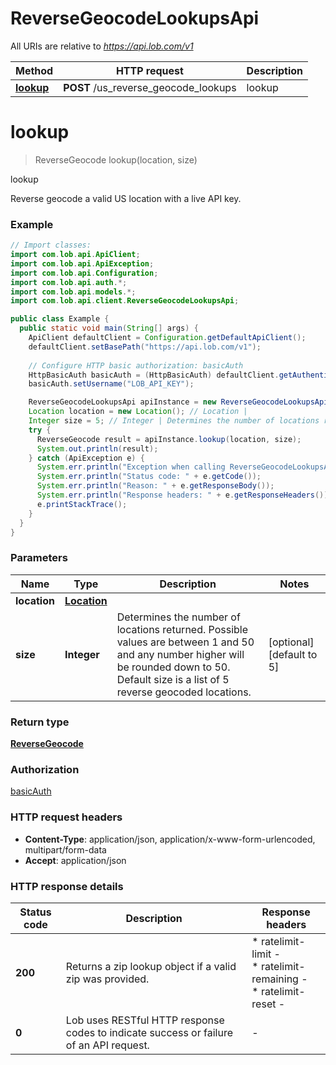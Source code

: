 # ReverseGeocodeLookupsApi

All URIs are relative to *https://api.lob.com/v1*

Method | HTTP request | Description
------------- | ------------- | -------------
[**lookup**](ReverseGeocodeLookupsApi.md#lookup) | **POST** /us_reverse_geocode_lookups | lookup


<a name="lookup"></a>
# **lookup**
> ReverseGeocode lookup(location, size)

lookup

Reverse geocode a valid US location with a live API key.

### Example
```java
// Import classes:
import com.lob.api.ApiClient;
import com.lob.api.ApiException;
import com.lob.api.Configuration;
import com.lob.api.auth.*;
import com.lob.api.models.*;
import com.lob.api.client.ReverseGeocodeLookupsApi;

public class Example {
  public static void main(String[] args) {
    ApiClient defaultClient = Configuration.getDefaultApiClient();
    defaultClient.setBasePath("https://api.lob.com/v1");
    
    // Configure HTTP basic authorization: basicAuth
    HttpBasicAuth basicAuth = (HttpBasicAuth) defaultClient.getAuthentication("basicAuth");
    basicAuth.setUsername("LOB_API_KEY");

    ReverseGeocodeLookupsApi apiInstance = new ReverseGeocodeLookupsApi(defaultClient);
    Location location = new Location(); // Location | 
    Integer size = 5; // Integer | Determines the number of locations returned. Possible values are between 1 and 50 and any number higher will be rounded down to 50. Default size is a list of 5 reverse geocoded locations.
    try {
      ReverseGeocode result = apiInstance.lookup(location, size);
      System.out.println(result);
    } catch (ApiException e) {
      System.err.println("Exception when calling ReverseGeocodeLookupsApi#lookup");
      System.err.println("Status code: " + e.getCode());
      System.err.println("Reason: " + e.getResponseBody());
      System.err.println("Response headers: " + e.getResponseHeaders());
      e.printStackTrace();
    }
  }
}
```

### Parameters

Name | Type | Description  | Notes
------------- | ------------- | ------------- | -------------
 **location** | [**Location**](Location.md)|  |
 **size** | **Integer**| Determines the number of locations returned. Possible values are between 1 and 50 and any number higher will be rounded down to 50. Default size is a list of 5 reverse geocoded locations. | [optional] [default to 5]

### Return type

[**ReverseGeocode**](ReverseGeocode.md)

### Authorization

[basicAuth](../README.md#basicAuth)

### HTTP request headers

 - **Content-Type**: application/json, application/x-www-form-urlencoded, multipart/form-data
 - **Accept**: application/json

### HTTP response details
| Status code | Description | Response headers |
|-------------|-------------|------------------|
**200** | Returns a zip lookup object if a valid zip was provided. |  * ratelimit-limit -  <br>  * ratelimit-remaining -  <br>  * ratelimit-reset -  <br>  |
**0** | Lob uses RESTful HTTP response codes to indicate success or failure of an API request. |  -  |

